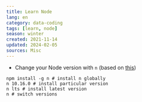 ```yaml
---
title: Learn Node
lang: en 
category: data-coding
tags: [learn, node]
season: winter
created: 2021-11-14
updated: 2024-02-05
sources: Misc
---
```


- Change your Node version with `n` (based on [this](https://aurooba.com/switch-node-js-version))
```shell
npm install -g n # install n globally
n 10.16.0 # install particular version
n lts # install latest version
n # switch versions
```